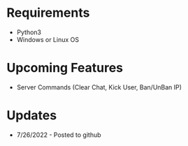 # Requirements
 - Python3
 - Windows or Linux OS
# Upcoming Features
 - Server Commands (Clear Chat, Kick User, Ban/UnBan IP)
# Updates
 - 7/26/2022 - Posted to github
